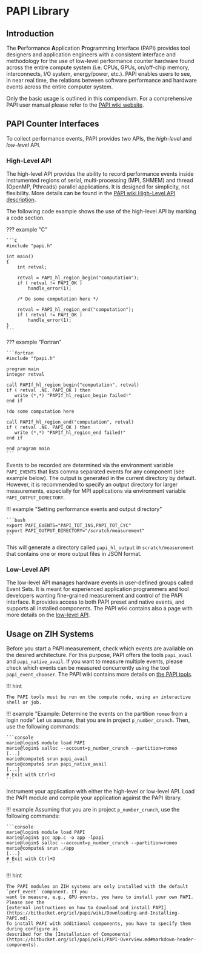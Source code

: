# PAPI Library

## Introduction

The **P**erformance **A**pplication **P**rogramming **I**nterface (PAPI) provides tool designers and
application engineers with a consistent interface and methodology for the use of low-level
performance counter hardware found across the entire compute system (i.e. CPUs, GPUs, on/off-chip
memory, interconnects, I/O system, energy/power, etc.). PAPI enables users to see, in near real
time, the relations between software performance and hardware events across the entire computer
system.

Only the basic usage is outlined in this compendium. For a comprehensive PAPI user manual please
refer to the [PAPI wiki website](https://bitbucket.org/icl/papi/wiki/Home).

## PAPI Counter Interfaces

To collect performance events, PAPI provides two APIs, the *high-level* and *low-level* API.

### High-Level API

The high-level API provides the ability to record performance events inside instrumented regions of
serial, multi-processing (MPI, SHMEM) and thread (OpenMP, Pthreads) parallel applications. It is
designed for simplicity, not flexibility. More details can be found in the
[PAPI wiki High-Level API description](https://bitbucket.org/icl/papi/wiki/PAPI-HL.md).

The following code example shows the use of the high-level API by marking a code section.

??? example "C"

    ```C
    #include "papi.h"

    int main()
    {
        int retval;

        retval = PAPI_hl_region_begin("computation");
        if ( retval != PAPI_OK )
            handle_error(1);

        /* Do some computation here */

        retval = PAPI_hl_region_end("computation");
        if ( retval != PAPI_OK )
            handle_error(1);
    }
    ```

??? example "Fortran"

    ```fortran
    #include "fpapi.h"

    program main
    integer retval

    call PAPIf_hl_region_begin("computation", retval)
    if ( retval .NE. PAPI_OK ) then
       write (*,*) "PAPIf_hl_region_begin failed!"
    end if

    !do some computation here

    call PAPIf_hl_region_end("computation", retval)
    if ( retval .NE. PAPI_OK ) then
       write (*,*) "PAPIf_hl_region_end failed!"
    end if

    end program main
    ```

Events to be recorded are determined via the environment variable `PAPI_EVENTS` that lists comma
separated events for any component (see example below). The output is generated in the current
directory by default. However, it is recommended to specify an output directory for larger
measurements, especially for MPI applications via environment variable `PAPI_OUTPUT_DIRECTORY`.

!!! example "Setting performance events and output directory"

    ```bash
    export PAPI_EVENTS="PAPI_TOT_INS,PAPI_TOT_CYC"
    export PAPI_OUTPUT_DIRECTORY="/scratch/measurement"
    ```

This will generate a directory called `papi_hl_output` in `scratch/measurement` that contains one or
more output files in JSON format.

### Low-Level API

The low-level API manages hardware events in user-defined groups called Event Sets. It is meant for
experienced application programmers and tool developers wanting fine-grained measurement and
control of the PAPI interface. It provides access to both PAPI preset and native events, and
supports all installed components. The PAPI wiki contains also a page with more details on the
[low-level API](https://bitbucket.org/icl/papi/wiki/PAPI-LL.md).

## Usage on ZIH Systems

Before you start a PAPI measurement, check which events are available on the desired architecture.
For this purpose, PAPI offers the tools `papi_avail` and `papi_native_avail`. If you want to measure
multiple events, please check which events can be measured concurrently using the tool
`papi_event_chooser`. The PAPI wiki contains more details on
[the PAPI tools](https://bitbucket.org/icl/papi/wiki/PAPI-Overview.md#markdown-header-papi-utilities).

!!! hint

    The PAPI tools must be run on the compute node, using an interactive shell or job.

!!! example "Example: Determine the events on the partition `romeo` from a login node"
    Let us assume, that you are in project `p_number_crunch`. Then, use the following commands:

    ```console
    marie@login$ module load PAPI
    marie@login$ salloc --account=p_number_crunch --partition=romeo
    [...]
    marie@compute$ srun papi_avail
    marie@compute$ srun papi_native_avail
    [...]
    # Exit with Ctrl+D
    ```

Instrument your application with either the high-level or low-level API. Load the PAPI module and
compile your application against the  PAPI library.

!!! example
    Assuming that you are in project `p_number_crunch`, use the following commands:

    ```console
    marie@login$ module load PAPI
    marie@login$ gcc app.c -o app -lpapi
    marie@login$ salloc --account=p_number_crunch --partition=romeo
    marie@compute$ srun ./app
    [...]
    # Exit with Ctrl+D
    ```

!!! hint

    The PAPI modules on ZIH systems are only installed with the default `perf_event` component. If you
    want to measure, e.g., GPU events, you have to install your own PAPI. Please see the
    [external instructions on how to download and install PAPI](https://bitbucket.org/icl/papi/wiki/Downloading-and-Installing-PAPI.md).
    To install PAPI with additional components, you have to specify them during configure as
    described for the [Installation of Components](https://bitbucket.org/icl/papi/wiki/PAPI-Overview.md#markdown-header-components).
